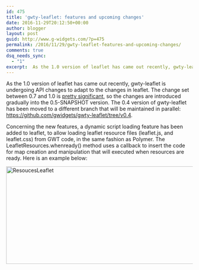 ```yaml
---
id: 475
title: 'gwty-leaflet: features and upcoming changes'
date: 2016-11-29T20:12:50+00:00
author: blogger
layout: post
guid: http://www.g-widgets.com/?p=475
permalink: /2016/11/29/gwty-leaflet-features-and-upcoming-changes/
comments: true
dsq_needs_sync:
  - "1"
excerpt:  As the 1.0 version of leaflet has came out recently, gwty-leaflet is undergoing API changes to adapt to the changes in leaflet. The change set between 0.7 and 1.0 is pretty significant, so the changes are introduced gradually into the 0.5-SNAPSHOT version...
---
```

As the 1.0 version of leaflet has came out recently, gwty-leaflet is undergoing API changes to adapt to the changes in leaflet. The change set between 0.7 and 1.0 is [pretty significant](https://github.com/Leaflet/Leaflet/blob/master/CHANGELOG.md), so the changes are introduced gradually into the 0.5-SNAPSHOT version. The 0.4 version of gwty-leaflet has been moved to a different branch that will be maintained in parallel: <https://github.com/gwidgets/gwty-leaflet/tree/v0.4>.

Concerning the new features, a dynamic script loading feature has been added to leaflet, to allow loading leaflet resource files (leaflet.js, and leaflet.css) from GWT code, in the same fashion as Polymer. The LeafletResources.whenready() method uses a callback to insert the code for map creation and manipulation that will executed when resources are ready. Here is an example below: 

[<img src="https://s3-eu-west-1.amazonaws.com/gwidgets/uploads/2016/11/ResoucesLeaflet.png" alt="ResoucesLeaflet" width="896" height="263" class="aligncenter size-full wp-image-477" />](http://www.g-widgets.com/wp-content/uploads/2016/11/ResoucesLeaflet.png)